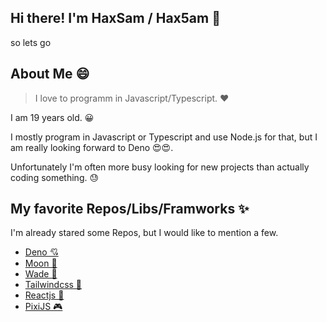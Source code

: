 ## Hi there! I'm HaxSam / Hax5am 👋

so lets go

## About Me 😄

> I love to programm in Javascript/Typescript. ❤

I am 19 years old. 😀

I mostly program in Javascript or Typescript and use Node.js for that, but I am really looking forward to Deno 😍😍.

Unfortunately I'm often more busy looking for new projects than actually coding something. 😓

## My favorite Repos/Libs/Framworks ✨

I'm already stared some Repos, but I would like to mention a few.

- [Deno 💘](https://deno.land/)
- [Moon 🌙](https://github.com/kbrsh/moon)
- [Wade 🌊](https://github.com/kbrsh/wade)
- [Tailwindcss 🍃](https://tailwindcss.com/)
- [Reactjs 💙](https://reactjs.org/)
- [PixiJS 🎮](https://www.pixijs.com/)


<!--
**HaxSam/HaxSam** is a ✨ _special_ ✨ repository because its `README.md` (this file) appears on your GitHub profile.

Here are some ideas to get you started:

- 🔭 I’m currently working on ...
- 🌱 I’m currently learning ...
- 👯 I’m looking to collaborate on ...
- 🤔 I’m looking for help with ...
- 💬 Ask me about ...
- 📫 How to reach me: ...
- 😄 Pronouns: ...
- ⚡ Fun fact: ...
-->

